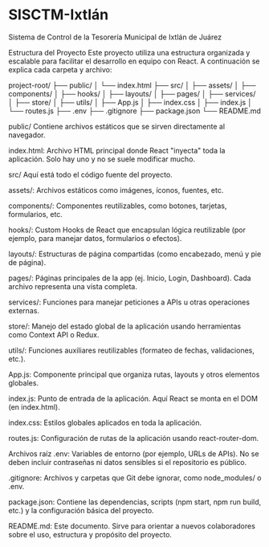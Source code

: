 # SISCTM-Ixtlán
Sistema de Control de la Tesorería Municipal de Ixtlán de Juárez

Estructura del Proyecto
Este proyecto utiliza una estructura organizada y escalable para facilitar el desarrollo en equipo con React. A continuación se explica cada carpeta y archivo:

project-root/
├── public/
│   └── index.html
├── src/
│   ├── assets/
│   ├── components/
│   ├── hooks/
│   ├── layouts/
│   ├── pages/
│   ├── services/
│   ├── store/
│   ├── utils/
│   ├── App.js
│   ├── index.css
│   ├── index.js
│   └── routes.js
├── .env
├── .gitignore
├── package.json
└── README.md


 
public/
Contiene archivos estáticos que se sirven directamente al navegador.

index.html: Archivo HTML principal donde React "inyecta" toda la aplicación. Solo hay uno y no se suele modificar mucho.

src/
Aquí está todo el código fuente del proyecto.

assets/: Archivos estáticos como imágenes, íconos, fuentes, etc.

components/: Componentes reutilizables, como botones, tarjetas, formularios, etc.

hooks/: Custom Hooks de React que encapsulan lógica reutilizable (por ejemplo, para manejar datos, formularios o efectos).

layouts/: Estructuras de página compartidas (como encabezado, menú y pie de página).

pages/: Páginas principales de la app (ej. Inicio, Login, Dashboard). Cada archivo representa una vista completa.

services/: Funciones para manejar peticiones a APIs u otras operaciones externas.

store/: Manejo del estado global de la aplicación usando herramientas como Context API o Redux.

utils/: Funciones auxiliares reutilizables (formateo de fechas, validaciones, etc.).

App.js: Componente principal que organiza rutas, layouts y otros elementos globales.

index.js: Punto de entrada de la aplicación. Aquí React se monta en el DOM (en index.html).

index.css: Estilos globales aplicados en toda la aplicación.

routes.js: Configuración de rutas de la aplicación usando react-router-dom.

Archivos raíz
.env: Variables de entorno (por ejemplo, URLs de APIs). No se deben incluir contraseñas ni datos sensibles si el repositorio es público.

.gitignore: Archivos y carpetas que Git debe ignorar, como node_modules/ o .env.

package.json: Contiene las dependencias, scripts (npm start, npm run build, etc.) y la configuración básica del proyecto.

README.md: Este documento. Sirve para orientar a nuevos colaboradores sobre el uso, estructura y propósito del proyecto.


